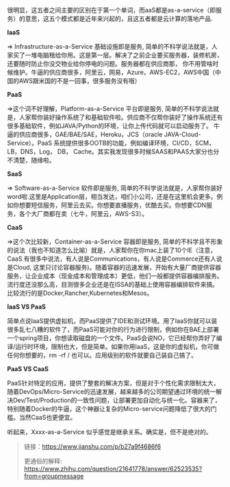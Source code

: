 很明显，这五者之间主要的区别在于第一个单词，而aaS都是as-a-service（即服务）的意思，这五个模式都是近年来兴起的，且这五者都是云计算的落地产品.

**IaaS** 

=> Infrastructure-as-a-Service 基础设施即是服务, 简单的不科学说法就是，人家买了一堆电脑租给你用。这是第一层。解决了之前企业要买服务器，装修机房，还要随时防止你没交物业给你停电的问题。服务器都在供应商那， 你不用管啥时候维护。牛逼的供应商很多，阿里云，网易，Azure，AWS-EC2，AWS中国（中国的AWS跟米国的不是一回事，很多服务没有哦） 

**PaaS** 

=>这个词不好理解，Platform-as-a-Service 平台即是服务, 简单的不科学说法就是，人家帮你装好操作系统了和基础软件啦。供应商不仅帮你装好了操作系统还有很多基础软件，例如JAVA/Python的环境，让你上传代码就可以启动服务了。 牛逼的供应商很多，GAE/BAE/SAE，Heroku，JCS（oracle JAVA-Cloud-Service）。PaaS 系统提供很多OOTB的功能，例如编译环境，CI/CD，SCM，LB，DNS，Log， DB， Cache。其实我发现很多时候SAAS和PAAS大家分也分不清楚，随缘啦。

**SaaS** 

=> Software-as-a-Service 软件即是服务, 简单的不科学说法就是，人家帮你装好word啦.这里是Application层，相当发达，咱们小公司，还是在这里机会更多。例如你想要短信服务，阿里云去买。你想要直播服务，优酷去买。你想要CDN服务，各个大厂商都在卖（七牛，阿里云，AWS-S3）。

**CaaS** 

=>这个次比较新，Container-as-a-Service 容器即是服务, 简单的不科学且不形象的说法（我也不知道怎么比喻）就是，人家帮你在你mac上装了10个IE（注意，CaaS 有很多中说法，有人说是Communications，有人说是Commerce还有人说是Cloud, 这里只讨论容器服务)。随着容器的迅速发展，开始有大量厂商提供容器服务，让企业成本（现金成本和管理成本）更低，他们一般都提供容器编排服务。流行度还没那么高，目测很多企业还是在ISSA的基础上使用容器编排软件来搞。比较流行的是Docker,Rancher,Kubernetes和Mesos。

**IaaS VS PaaS**

简单点说IaaS提供虚拟机，而PaaS提供了IDE和测试环境。用了IaaS你就可以装很多乱七八糟的软件了，而PaaS可能对你的行为进行限制，例如你在BAE上部署一个spring项目，你想读取磁盘的一个文件。PaaS会说NO，它已经帮你弄好了编译/运行时环境，限制也大，但是简单。如果你用IaaS，这是你的虚拟机，你可做任何你想要的，rm -rf / 也可以。应用级别的软件就要自己装自己搞了。

**PaaS VS CaaS**

PaaS针对特定的应用，提供了整套的解决方案，但是对于个性化需求限制太大，随着DevOps/Micro-Service的迅速发展，越来越多的公司期望通过环境的统一解决Dev/Test/Production的一致性问题，让部署更加自动化与统一化。容器来了，特别随着Docker的牛逼，这个神器让复杂的Micro-service问题降低了很大的门槛。当然CaaS也更便宜。

听起来，Xxxx-as-a-Service 似乎感觉是继承关系。确实是，但不是绝对的。

> 链接：https://www.jianshu.com/p/b27a9f4686f6
>
> 更通俗的解释: https://www.zhihu.com/question/21641778/answer/62523535?from=groupmessage